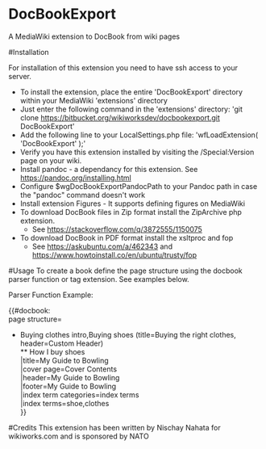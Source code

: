 # DocBookExport
A MediaWiki extension to DocBook from wiki pages


#Installation

For installation of this extension you need to have ssh access to your server.

* To install the extension, place the entire 'DocBookExport' directory within your MediaWiki 'extensions' directory
* Just enter the following command in the 'extensions' directory: 'git clone https://bitbucket.org/wikiworksdev/docbookexport.git DocBookExport'
* Add the following line to your LocalSettings.php file: 'wfLoadExtension( 'DocBookExport' );'
* Verify you have this extension installed by visiting the /Special:Version page on your wiki.
* Install pandoc - a dependancy for this extension. See https://pandoc.org/installing.html
* Configure $wgDocBookExportPandocPath to your Pandoc path in case the "pandoc" command doesn't work
* Install extension Figures - It supports defining figures on MediaWiki
* To download DocBook files in Zip format install the ZipArchive php extension.
	* See https://stackoverflow.com/q/3872555/1150075
* To download DocBook in PDF format install the xsltproc and fop
	* See https://askubuntu.com/a/462343 and https://www.howtoinstall.co/en/ubuntu/trusty/fop

#Usage
To create a book define the page structure using the docbook parser function or tag extension. See examples below.

Parser Function Example:

{{#docbook:  
page structure=  
* Buying clothes intro,Buying shoes (title=Buying the right clothes, header=Custom Header)  
** How I buy shoes  
|title=My Guide to Bowling  
|cover page=Cover Contents  
|header=My Guide to Bowling  
|footer=My Guide to Bowling  
|index term categories=index terms  
|index terms=shoe,clothes  
}}  


#Credits
This extension has been written by Nischay Nahata for wikiworks.com and is sponsored by NATO
